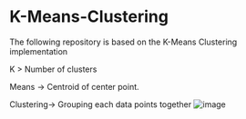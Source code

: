 # K-Means-Clustering
The following repository  is based on the K-Means Clustering implementation

K > Number of clusters 

Means -> Centroid of center point.

Clustering-> Grouping each data points together
![image](https://github.com/user-attachments/assets/9a177962-3602-4645-a85f-6196ca906e1f)


